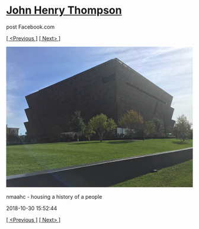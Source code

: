 # [John Henry Thompson](../README.md)
post Facebook.com

[[ <Previous ]](2018-10-30-3.md) [[ Next> ]](2018-10-28-1.md)

[![](../media/2018-10-30/Timeline-Photos-nmaahc-housing-a-history-of-a-people.jpg)](../README.md)

nmaahc - housing a history of a people

2018-10-30 15:52:44

[[ <Previous ]](2018-10-30-3.md) [[ Next> ]](2018-10-28-1.md)